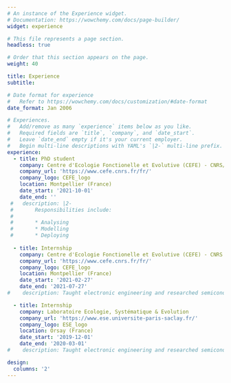 ```yaml
---
# An instance of the Experience widget.
# Documentation: https://wowchemy.com/docs/page-builder/
widget: experience

# This file represents a page section.
headless: true

# Order that this section appears on the page.
weight: 40

title: Experience
subtitle:

# Date format for experience
#   Refer to https://wowchemy.com/docs/customization/#date-format
date_format: Jan 2006

# Experiences.
#   Add/remove as many `experience` items below as you like.
#   Required fields are `title`, `company`, and `date_start`.
#   Leave `date_end` empty if it's your current employer.
#   Begin multi-line descriptions with YAML's `|2-` multi-line prefix.
experience:
  - title: PhD student
    company: Centre d'Ecologie Fonctionelle et Evolutive (CEFE) - CNRS/IRD
    company_url: 'https://www.cefe.cnrs.fr/fr/'
    company_logo: CEFE_logo
    location: Montpellier (France)
    date_start: '2021-10-01'
    date_end: ''
 #   description: |2-
 #       Responsibilities include:
 #       
 #       * Analysing
 #       * Modelling
 #       * Deploying
        
  - title: Internship
    company: Centre d'Ecologie Fonctionelle et Evolutive (CEFE) - CNRS
    company_url: 'https://www.cefe.cnrs.fr/fr/'
    company_logo: CEFE_logo
    location: Montpellier (France)
    date_start: '2021-02-27'
    date_end: '2021-07-27'
#    description: Taught electronic engineering and researched semiconductor physics.

  - title: Internship
    company: Laboratoire Ecologie, Systématique & Evolution
    company_url: 'https://www.ese.universite-paris-saclay.fr/'
    company_logo: ESE_logo
    location: Orsay (France)
    date_start: '2019-12-01'
    date_end: '2020-03-01'
#    description: Taught electronic engineering and researched semiconductor physics.

design:
  columns: '2'
---
```

